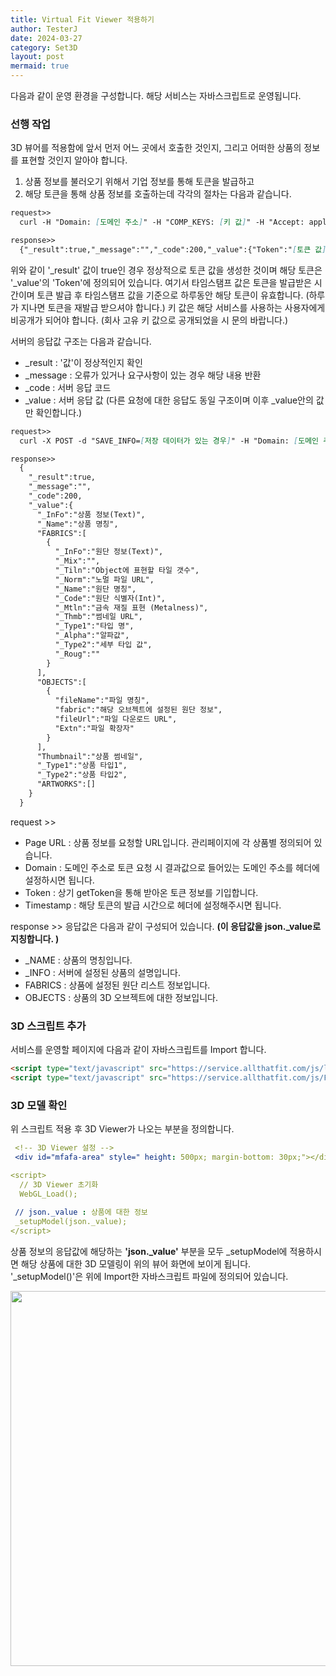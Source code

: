 ```yaml
---
title: Virtual Fit Viewer 적용하기
author: TesterJ
date: 2024-03-27
category: Set3D
layout: post
mermaid: true
---
```


다음과 같이 운영 환경을 구성합니다. 
해당 서비스는 자바스크립트로 운영됩니다.


### 선행 작업
3D 뷰어를 적용함에 앞서 먼저 어느 곳에서 호출한 것인지, 그리고 어떠한 상품의 정보를 표현할 것인지 알아야 합니다.
1. 상품 정보를 불러오기 위해서 기업 정보를 통해 토큰을 발급하고
2. 해당 토큰을 통해 상품 정보를 호출하는데 각각의 절차는 다음과 같습니다.

```markdown
request>>
  curl -H "Domain: [도메인 주소]" -H "COMP_KEYS: [키 값]" -H "Accept: application/json" https://service.allthatfit.com/getToken/

response>>
  {"_result":true,"_message":"","_code":200,"_value":{"Token":"[토큰 값]","Domain":"[도메인 주소]","Timestamp":"[타임스탬프 값]"}}
```
위와 같이 '_result' 값이 true인 경우 정상적으로 토큰 값을 생성한 것이며 해당 토큰은 '_value'의 'Token'에 정의되어 있습니다.
여기서 타임스탬프 값은 토큰을 발급받은 시간이며 토큰 발급 후 타임스탬프 값을 기준으로 하루동안 해당 토큰이 유효합니다.
(하루가 지나면 토큰을 재발급 받으셔야 합니다.)
키 값은 해당 서비스를 사용하는 사용자에게 비공개가 되어야 합니다.
(회사 고유 키 값으로 공개되었을 시 문의 바랍니다.)

서버의 응답값 구조는 다음과 같습니다.
 - _result : '값'이 정상적인지 확인
 - _message : 오류가 있거나 요구사항이 있는 경우 해당 내용 반환
 - _code : 서버 응답 코드
 - _value : 서버 응답 값  (다른 요청에 대한 응답도 동일 구조이며 이후 _value안의 값만 확인합니다.)



```markdown
request>>
  curl -X POST -d "SAVE_INFO=[저장 데이터가 있는 경우]" -H "Domain: [도메인 주소]" -H "Timestamp: [상기 정의된 타임스탬프 값]" -H "Token: [상기 정의된 토큰 값]" -H "Accept: application/json" https://service.allthatfit.com/getProd/[Page URL]

response>>
  {
    "_result":true,
    "_message":"",
    "_code":200,
    "_value":{
      "_InFo":"상품 정보(Text)",
      "_Name":"상품 명칭",
      "FABRICS":[
        {
          "_InFo":"원단 정보(Text)",
          "_Mix":"", 
          "_Tiln":"Object에 표현할 타일 갯수", 
          "_Norm":"노멀 파일 URL",
          "_Name":"원단 명칭",
          "_Code":"원단 식별자(Int)",
          "_Mtln":"금속 재질 표현 (Metalness)",
          "_Thmb":"썸네일 URL",
          "_Type1":"타입 명",
          "_Alpha":"알파값",
          "_Type2":"세부 타입 값",
          "_Roug":""
        }
      ],
      "OBJECTS":[
        {
          "fileName":"파일 명칭",
          "fabric":"해당 오브젝트에 설정된 원단 정보",
          "fileUrl":"파일 다운로드 URL",
          "Extn":"파일 확장자"
        }    
      ],
      "Thumbnail":"상품 썸네일",
      "_Type1":"상품 타입1",
      "_Type2":"상품 타입2",
      "ARTWORKS":[]
    }
  }
```

request >>
 - Page URL : 상품 정보를 요청할 URL입니다. 관리페이지에 각 상품별 정의되어 있습니다.
 - Domain : 도메인 주소로 토큰 요청 시 결과값으로 들어있는 도메인 주소를 헤더에 설정하시면 됩니다.
 - Token : 상기 getToken을 통해 받아온 토큰 정보를 기입합니다.
 - Timestamp : 해당 토큰의 발급 시간으로 헤더에 설정해주시면 됩니다.

response >>
 응답값은 다음과 같이 구성되어 있습니다. 
<b>(이 응답값을 json._value로 지칭합니다. )</b>
 - _NAME : 상품의 명칭입니다.
 - _INFO : 서버에 설정된 상품의 설명입니다.
 - FABRICS : 상품에 설정된 원단 리스트 정보입니다.
 - OBJECTS : 상품의 3D 오브젝트에 대한 정보입니다.

### 3D 스크립트 추가
서비스를 운영할 페이지에 다음과 같이 자바스크립트를 Import 합니다.

```markdown
<script type="text/javascript" src="https://service.allthatfit.com/js/lib/LAB.js?v=1.0"></script>
<script type="text/javascript" src="https://service.allthatfit.com/js/Front/Studio3D.js?v=1.0"></script>
```

### 3D 모델 확인

위 스크립트 적용 후 3D Viewer가 나오는 부분을 정의합니다.
```yaml
 <!-- 3D Viewer 설정 -->
 <div id="mfafa-area" style=" height: 500px; margin-bottom: 30px;"></div>

<script>
  // 3D Viewer 초기화
  WebGL_Load();
 
 // json._value : 상품에 대한 정보
 _setupModel(json._value);
</script>
```

상품 정보의 응답값에 해당하는 <b>'json._value'</b> 부분을 모두 _setupModel에 적용하시면 해당 상품에 대한 3D 모델링이 위의 뷰어 화면에 보이게 됩니다.
'_setupModel()'은 위에 Import한 자바스크립트 파일에 정의되어 있습니다.

<img style="width:600px;height:600px;" src='/Qfit/assets/img/1.jpg'>
